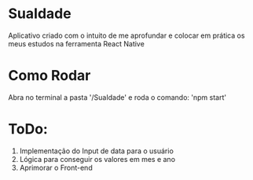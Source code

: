 # SuaIdade
Aplicativo criado com o intuito de me aprofundar e colocar em prática os meus estudos na ferramenta React Native

# Como Rodar
Abra no terminal a pasta '/SuaIdade' e roda o comando: 'npm start'

# ToDo:
1. Implementação do Input de data para o usuário
2. Lógica para conseguir os valores em mes e ano
3. Aprimorar o Front-end
